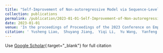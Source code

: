 ```yaml
---
title: "Self-Improvement of Non-autoregressive Model via Sequence-Level Distillation"
collection: publications
permalink: /publication/2023-01-01-Self-Improvement-of-Non-autoregressive-Model-via-Sequence-Level-Distillation
date: 2023-01-01
venue: 'In the proceedings of Proceedings of the 2023 Conference on Empirical Methods in Natural Language Processing'
citation: ' Yusheng Liao,  Shuyang Jiang,  Yiqi Li,  Yu Wang,  Yanfeng Wang, &quot;Self-Improvement of Non-autoregressive Model via Sequence-Level Distillation.&quot; In the proceedings of Proceedings of the 2023 Conference on Empirical Methods in Natural Language Processing, 2023.'
---
```

Use [Google Scholar](https://scholar.google.com/scholar?q=Self+Improvement+of+Non+autoregressive+Model+via+Sequence+Level+Distillation){:target="_blank"} for full citation